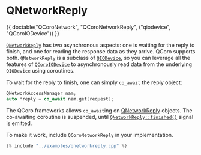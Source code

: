 # QNetworkReply

{{ doctable("QCoroNetwork", "QCoroNetworkReply", ("qiodevice", "QCoroIODevice")) }}

[`QNetworkReply`][qdoc-qnetworkreply] has two asynchronous aspects: one is waiting for the
reply to finish, and one for reading the response data as they arrive. QCoro supports both.
`QNetworkReply` is a subclass of [`QIODevice`][qdoc-qiodevice], so you can leverage all the
features of [`QCoroIODevice`][qcoro-iodevice] to asynchronously read data from the underlying
`QIODevice` using coroutines.

To wait for the reply to finish, one can simply `co_await` the reply object:

```cpp
QNetworkAccessManager nam;
auto *reply = co_await nam.get(request);
```

The QCoro frameworks allows `co_await`ing on [QNetworkReply][qdoc-qnetworkreply] objects. The
co-awaiting coroutine is suspended, until [`QNetworkReply::finished()`][qdoc-qnetworkreply-finished]
signal is emitted.

To make it work, include `QCoroNetworkReply` in your implementation.

```cpp
{% include "../examples/qnetworkreply.cpp" %}
```

[qdoc-qnetworkreply]: https://doc.qt.io/qt-5/qnetworkreply.html
[qdoc-qnetworkreply-finished]: https://doc.qt.io/qt-5/qnetworkreply.html#finished
[qdoc-qiodevice]: https://doc.qt.io/qt-5/qiodevice.html
[qcoro-iodevice]: qiodevice.md


